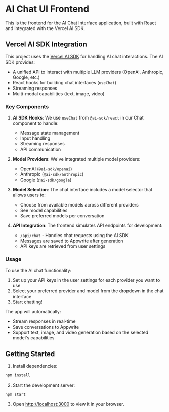 # AI Chat UI Frontend

This is the frontend for the AI Chat Interface application, built with React and integrated with the Vercel AI SDK.

## Vercel AI SDK Integration

This project uses the [Vercel AI SDK](https://www.npmjs.com/package/ai) for handling AI chat interactions. The AI SDK provides:

- A unified API to interact with multiple LLM providers (OpenAI, Anthropic, Google, etc.)
- React hooks for building chat interfaces (`useChat`)
- Streaming responses
- Multi-modal capabilities (text, image, video)

### Key Components

1. **AI SDK Hooks**: We use `useChat` from `@ai-sdk/react` in our Chat component to handle:
   - Message state management
   - Input handling
   - Streaming responses
   - API communication

2. **Model Providers**: We've integrated multiple model providers:
   - OpenAI (`@ai-sdk/openai`)
   - Anthropic (`@ai-sdk/anthropic`)
   - Google (`@ai-sdk/google`)

3. **Model Selection**: The chat interface includes a model selector that allows users to:
   - Choose from available models across different providers
   - See model capabilities
   - Save preferred models per conversation

4. **API Integration**: The frontend simulates API endpoints for development:
   - `/api/chat` - Handles chat requests using the AI SDK
   - Messages are saved to Appwrite after generation
   - API keys are retrieved from user settings

### Usage

To use the AI chat functionality:

1. Set up your API keys in the user settings for each provider you want to use
2. Select your preferred provider and model from the dropdown in the chat interface
3. Start chatting!

The app will automatically:
- Stream responses in real-time
- Save conversations to Appwrite
- Support text, image, and video generation based on the selected model's capabilities

## Getting Started

1. Install dependencies:
```bash
npm install
```

2. Start the development server:
```bash
npm start
```

3. Open [http://localhost:3000](http://localhost:3000) to view it in your browser. 
